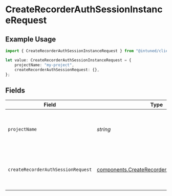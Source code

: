 # CreateRecorderAuthSessionInstanceRequest

## Example Usage

```typescript
import { CreateRecorderAuthSessionInstanceRequest } from "@intuned/client/models/operations";

let value: CreateRecorderAuthSessionInstanceRequest = {
    projectName: "my-project",
    createRecorderAuthSessionRequest: {},
};
```

## Fields

| Field                                                                                                      | Type                                                                                                       | Required                                                                                                   | Description                                                                                                | Example                                                                                                    |
| ---------------------------------------------------------------------------------------------------------- | ---------------------------------------------------------------------------------------------------------- | ---------------------------------------------------------------------------------------------------------- | ---------------------------------------------------------------------------------------------------------- | ---------------------------------------------------------------------------------------------------------- |
| `projectName`                                                                                              | *string*                                                                                                   | :heavy_check_mark:                                                                                         | Your project name. It is the name you provide when creating a project.                                     | my-project                                                                                                 |
| `createRecorderAuthSessionRequest`                                                                         | [components.CreateRecorderAuthSessionRequest](../../models/components/createrecorderauthsessionrequest.md) | :heavy_check_mark:                                                                                         | create recorder authentication session instance request                                                    |                                                                                                            |